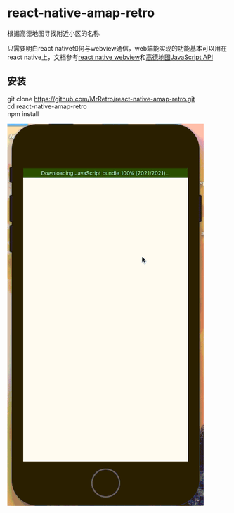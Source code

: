 # react-native-amap-retro
根据高德地图寻找附近小区的名称    

只需要明白react native如何与webview通信，web端能实现的功能基本可以用在react native上，文档参考[react native webview](https://reactnative.cn/docs/0.49/webview.html#content)和[高德地图JavaScript API](https://lbs.amap.com/api/javascript-api/summary/)

## 安装

git clone https://github.com/MrRetro/react-native-amap-retro.git 		
cd react-native-amap-retro 		
npm install 		

![Image text](./gif.gif)

